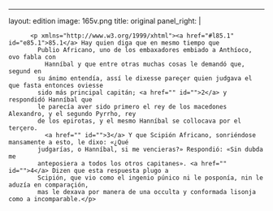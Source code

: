 <?xml version="1.0" encoding="UTF-8"?>
---
layout: edition
image: 165v.png 
title: original 
panel_right: |  
            
          <p xmlns="http://www.w3.org/1999/xhtml"><a href="#l85.1" id="e85.1">85.1</a> Hay quien diga que en mesmo tiempo que
            Publio Africano, uno de los embaxadores embiado a Anthíoco, ovo fabla con
              Hanníbal y que entre otras muchas cosas le demandó que, segund en
            su ánimo entendía, assí le dixesse pareçer quien judgava el que fasta entonces oviesse
            sido más principal capitán; <a href="" id="">2</a> y respondidó Hanníbal que
            le parecía aver sido primero el rey de los macedones Alexandro, y el segundo Pyrrho, rey
            de los epirotas, y el mesmo Hanníbal se collocava por el terçero.
              <a href="" id="">3</a> Y que Scipión Africano, sonriéndose mansamente a esto, le dixo: «¿Qué
            judgarías, o Hanníbal, si me vencieras?» Respondió: «Sin dubda me
            anteposiera a todos los otros capitanes». <a href="" id="">4</a> Dizen que esta respuesta plugo a
            Scipión, que vio como el ingenio púnico ni le posponía, nin le aduzía en comparaçión,
            mas le dexava por manera de una occulta y conformada lisonja como a incomparable.</p>
        